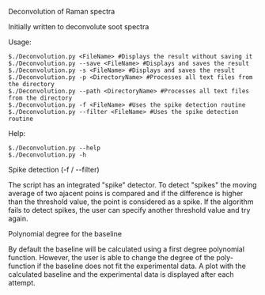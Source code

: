 Deconvolution of Raman spectra

Initially written to deconvolute soot spectra

Usage:

	$./Deconvolution.py <FileName> #Displays the result without saving it
	$./Deconvolution.py --save <FileName> #Displays and saves the result
	$./Deconvolution.py -s <FileName> #Displays and saves the result     
	$./Deconvolution.py -p <DirectoryName> #Processes all text files from the directory
	$./Deconvolution.py --path <DirectoryName> #Processes all text files from the directory
	$./Deconvolution.py -f <FileName> #Uses the spike detection routine
	$./Deconvolution.py --filter <FileName> #Uses the spike detection routine

Help:

	$./Deconvolution.py --help
	$./Deconvolution.py -h  

Spike detection (-f / --filter)

The script has an integrated "spike" detector. To detect "spikes" the moving average of two ajacent poins is compared and if the difference is higher than the threshold value, the point is considered as a spike. If the algorithm fails to detect spikes, the user can specify another threshold value and try again.

Polynomial degree for the baseline

By default the baseline will be calculated using a first degree polynomial function. However, the user is able to change the degree of the poly-function if the baseline does not fit the experimental data. A plot with the calculated baseline and the experimental data is displayed after each attempt.
